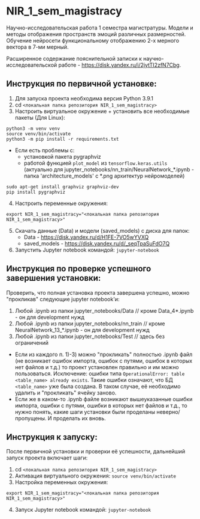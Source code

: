 # NIR_1_sem_magistracy

Научно-исследовательская работа 1 семестра магистратуры. Модели и методы отображения пространств эмоций различных размерностей. Обучение нейросети функциональному отображению 2-х мерного вектора в 7-ми мерный.

Расширенное содержание пояснительной записки к научно-исследовательской работе - https://disk.yandex.ru/i/2jytTI2zfN7Cbg.

## Инструкция по первичной установке:

1. Для запуска проекта необходима версия Python 3.9.1
2. cd ```<локальная папка репозитория NIR_1_sem_magistracy>```
3. Настроить виртуальное окружение + установить все необходимые пакеты (Для Linux):
```
python3 -m venv venv
source venv/bin/activate
python3 -m pip install -r requirements.txt
```
* Если есть проблемы с:
    - установкой пакета pygraphviz
    - работой функцией ```plot_model``` из ```tensorflow.keras.utils``` (актуально для jupyter_notebooks/nn_train/NeuralNetwork_*.ipynb - папка 'architecture_models' с *.png архитектур нейромоделей)
```
sudo apt-get install graphviz graphviz-dev
pip install pygraphviz
```
4. Настроить переменные окружения:
```
export NIR_1_sem_magistracy="<локальная папка репозитория NIR_1_sem_magistracy>"
```
5. Скачать данные (Data) и модели (saved_models) с диска для папок:
    - Data - https://disk.yandex.ru/d/H1FE-7VO5wYVXQ
    - saved_models - https://disk.yandex.ru/d/_seqTpaSuFdO7Q
6. Запустить Jupyter notebook командой: ```jupyter-notebook```

## Инструкция по проверке успешного завершения установки:

Проверить, что полная установка проекта завершена успешно, можно "прокликав" следующие jupyter notebook'и:
1. Любой .ipynb из папки jupyter_notebooks/Data // кроме Data_4*.ipynb - он для development нужд
2. Любой .ipynb из папки jupyter_notebooks/nn_train // кроме NeuralNetwork_13_*.ipynb - он для development нужд
3. Любой .ipynb из папки jupyter_notebooks/Test // здесь без ограничений

* Если из каждого п. 1)-3) можно "прокликать" полностью .ipynb файл (не возникает ошибок импорта, ошибок с путями, ошибок в которых нет файлов и т.д.) то проект установлен правильно и им можно пользоваться.
Исключение: ошибки типа ```OperationalError: table <table_name> already exists```. Такие ошибки означают, что БД ```<table_name>``` уже была создана. В таком случае, её необходимо удалить и "прокликать" ячейку заново.
* Если же в каком-то .ipynb файле возникают вышеуказанные ошибки импорта, ошибки с путями, ошибки в которых нет файлов и т.д., то нужно понять, какие шаги установки были проделаны неверно/пропущены. И проделать их вновь.

## Инструкция к запуску:

После первичной установки и проверки её успешности, дальнейший запуск проекта включает шаги:
1. cd ```<локальная папка репозитория NIR_1_sem_magistracy>```
2. Активация виртуального окружения: ```source venv/bin/activate```
3. Настройка переменных окружения:
```
export NIR_1_sem_magistracy="<локальная папка репозитория NIR_1_sem_magistracy>"
```
4. Запуск Jupyter notebook командой: ```jupyter-notebook```
